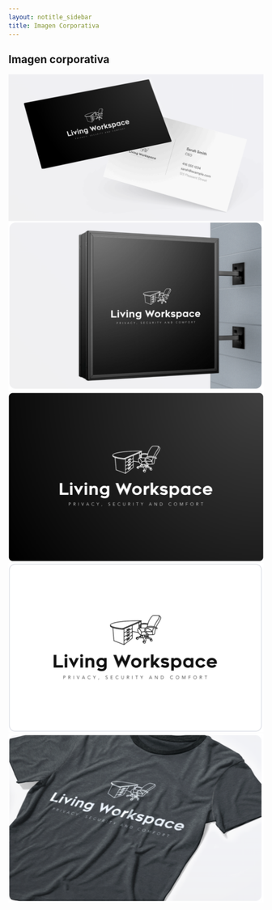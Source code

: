 ```yaml
---
layout: notitle_sidebar
title: Imagen Corporativa
---
```

<!-- Gallery Section -->
<section id="gallery" class="py-5 bg-light">
    <h2 class="text-center">Imagen corporativa</h2>
    <div class="container">
        <div class="row gallery">
            <div class="col-md-6">
                <div class="img-container mb-2">
                    <img src="/assets/corporate/business_card.png" alt="Office Space 1">
                </div>
            </div>
            <div class="col-md-6">
                <div class="img-container mb-2">
                    <img src="/assets/corporate/Wall_Mounted_Signage.png" alt="Office Space 3">
                </div>
            </div>
        </div>
        <div class="row gallery">
            <div class="col-md-4">
                <div class="img-container mb-2">
                    <img src="/assets/corporate/logo-black.png" alt="Office Space 1">
                </div>
            </div>
            <div class="col-md-4">
                <div class="img-container mb-2">
                    <img src="/assets/corporate/logo-white.png" alt="Office Space 2">
                </div>
            </div>
            <div class="col-md-4">
                <div class="img-container mb-2">
                    <img src="/assets/corporate/t-shirt.png" alt="Office Space 3">
                </div>
            </div>
        </div>
    </div>
</section>
